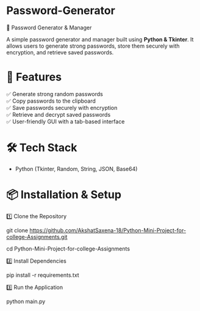 # Password-Generator
 🔐 Password Generator & Manager

A simple password generator and manager built using **Python & Tkinter**. It allows users to generate strong passwords, store them securely with encryption, and retrieve saved passwords.

# 🚀 Features
 
✅ Generate strong random passwords  
✅ Copy passwords to the clipboard  
✅ Save passwords securely with encryption  
✅ Retrieve and decrypt saved passwords  
✅ User-friendly GUI with a tab-based interface  

 # 🛠 Tech Stack
- Python (Tkinter, Random, String, JSON, Base64)

 # 📦 Installation & Setup

1️⃣ Clone the Repository  

git clone https://github.com/AkshatSaxena-18/Python-Mini-Project-for-college-Assignments.git

cd Python-Mini-Project-for-college-Assignments

2️⃣ Install Dependencies

pip install -r requirements.txt

3️⃣ Run the Application

python main.py

